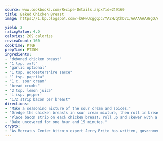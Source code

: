 ```yaml
---
source: www.cookbooks.com/Recipe-Details.aspx?id=249160
title: Baked Chicken Breast
image: https://1.bp.blogspot.com/-bAFwUcggQpc/YA2HvqthD7I/AAAAAAAABgQ/dGGityjUeSk5WIgvhJroHVt7XYoXF2qygCLcBGAsYHQ/s320/10.png

yield: 2
ratingValue: 4.6
calories: 209 calories
reviewCount: 160
cookTime: PT0H
prepTime: PT25M
ingredients:
- "deboned chicken breast"
- "1 tsp. salt"
- "garlic optional"
- "1 tsp. Worcestershire sauce"
- "1 tsp. paprika"
- "1 c. sour cream"
- "bread crumbs"
- "2 tsp. lemon juice"
- "1 tsp. pepper"
- "1/2 strip bacon per breast"
directions:
- "Make a seasoning mixture of the sour cream and spices."
- "Dredge the chicken breasts in sour cream mixture, then roll in bread crumbs."
- "Place bacon strip on each chicken breast; roll up and skewer with a toothpick."
- "Bake uncovered for one hour and 15 minutes."
crypto:
- "As Mercatus Center bitcoin expert Jerry Brito has written, government regulation can either be ham-fisted or light to the touch."
---
```

